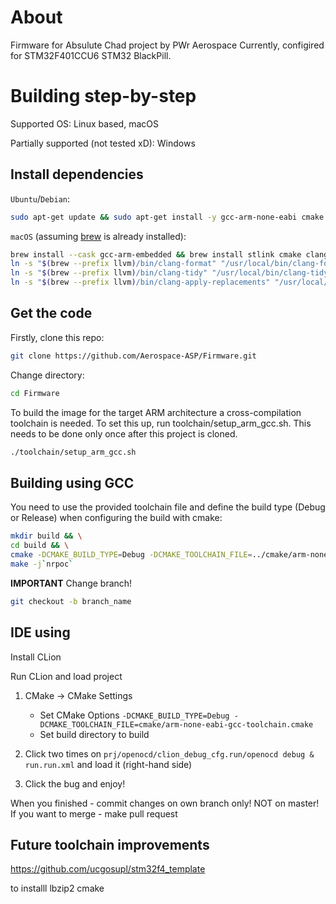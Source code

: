 # About

Firmware for Absulute Chad project by PWr Aerospace
Currently, configired for STM32F401CCU6 STM32 BlackPill.

# Building step-by-step

Supported OS: Linux based, macOS

Partially supported (not tested xD): Windows

## Install dependencies

`Ubuntu`/`Debian`:

```bash
sudo apt-get update && sudo apt-get install -y gcc-arm-none-eabi cmake git stlink-tools lbzip2 wget curl clang-format clang-tidy openocd minicom
```

`macOS` (assuming [brew](https://brew.sh/) is already installed):

```bash
brew install --cask gcc-arm-embedded && brew install stlink cmake clang-format llvm minicom openocd && \
ln -s "$(brew --prefix llvm)/bin/clang-format" "/usr/local/bin/clang-format" && \
ln -s "$(brew --prefix llvm)/bin/clang-tidy" "/usr/local/bin/clang-tidy" && \
ln -s "$(brew --prefix llvm)/bin/clang-apply-replacements" "/usr/local/bin/clang-apply-replacements"
```

## Get the code

Firstly, clone this repo:

```bash
git clone https://github.com/Aerospace-ASP/Firmware.git
```

Change directory:

```bash
cd Firmware
```

To build the image for the target ARM architecture a cross-compilation toolchain is needed. To set this up, run toolchain/setup_arm_gcc.sh. This needs to be done only once after this project is cloned.

```bash
./toolchain/setup_arm_gcc.sh
```

## Building using GCC

You need to use the provided toolchain file and define the build type (Debug or Release) when configuring the build with cmake:

```bash
mkdir build && \
cd build && \
cmake -DCMAKE_BUILD_TYPE=Debug -DCMAKE_TOOLCHAIN_FILE=../cmake/arm-none-eabi-gcc-toolchain.cmake .. && \
make -j`nrpoc`
```

**IMPORTANT** Change branch!

```bash
git checkout -b branch_name
```

## IDE using

Install CLion

Run CLion and load project

1. CMake -> CMake Settings

    * Set CMake Options `-DCMAKE_BUILD_TYPE=Debug -DCMAKE_TOOLCHAIN_FILE=cmake/arm-none-eabi-gcc-toolchain.cmake`
    * Set build directory to build

2. Click two times on `prj/openocd/clion_debug_cfg.run/openocd debug & run.run.xml` and load it (right-hand side)
3. Click the bug and enjoy!

When you finished - commit changes on own branch only! NOT on master! If you want to merge - make pull request

## Future toolchain improvements

<https://github.com/ucgosupl/stm32f4_template>

to installl
lbzip2 cmake
